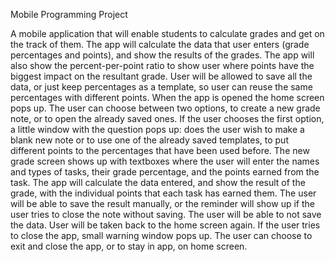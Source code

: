 Mobile Programming Project

A mobile application that will enable students to calculate grades and get on the track of them. The app will calculate the data that user
enters (grade percentages and points), and show the results of the grades. The app will also show the percent-per-point ratio to show user
where points have the biggest impact on the resultant grade. User will be allowed to save all the data, or just keep percentages as a 
template, so user can reuse the same percentages with different points. When the app is opened the home screen pops up. The user can choose
between two options, to create a new grade note, or to open the already saved ones. If the user chooses the first option, a little window 
with the question pops up: does the user wish to make a blank new note or to use one of the already saved templates, to put different 
points to the percentages that have been used before. The new grade screen shows up with textboxes where the user will enter the names and
types of tasks, their grade percentage, and the points earned from the task. The app will calculate the data entered, and show the result 
of the grade, with the individual points that each task has earned them. The user will be able to save the result manually, or the reminder
will show up if the user tries to close the note without saving. The user will be able to not save the data. User will be taken back to the
home screen again. If the user tries to close the app, small warning window pops up. The user can choose to exit and close the app, or to 
stay in app, on home screen.
